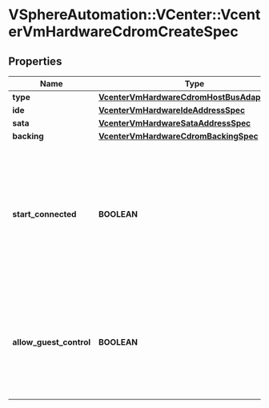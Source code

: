 # VSphereAutomation::VCenter::VcenterVmHardwareCdromCreateSpec

## Properties
Name | Type | Description | Notes
------------ | ------------- | ------------- | -------------
**type** | [**VcenterVmHardwareCdromHostBusAdapterType**](VcenterVmHardwareCdromHostBusAdapterType.md) |  | [optional] 
**ide** | [**VcenterVmHardwareIdeAddressSpec**](VcenterVmHardwareIdeAddressSpec.md) |  | [optional] 
**sata** | [**VcenterVmHardwareSataAddressSpec**](VcenterVmHardwareSataAddressSpec.md) |  | [optional] 
**backing** | [**VcenterVmHardwareCdromBackingSpec**](VcenterVmHardwareCdromBackingSpec.md) |  | [optional] 
**start_connected** | **BOOLEAN** | Flag indicating whether the virtual device should be connected whenever the virtual machine is powered on. Defaults to false if unset. | [optional] 
**allow_guest_control** | **BOOLEAN** | Flag indicating whether the guest can connect and disconnect the device. Defaults to false if unset. | [optional] 


